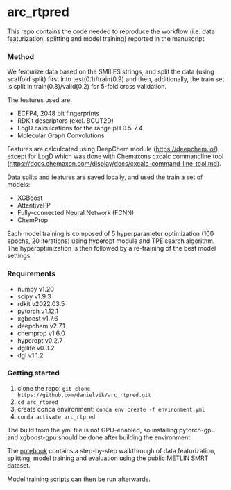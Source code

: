 # arc_rtpred

This repo contains the code needed to reproduce the workflow (i.e. data featurization, splitting and model training) reported in the manuscript


### Method
We featurize data based on the SMILES strings, and split the data (using scaffold split) first into test(0.1)/train(0.9) and then, additionally, the train set is split in train(0.8)/valid(0.2) for 5-fold cross validation.

The features used are:

- ECFP4, 2048 bit fingerprints
- RDKit descriptors (excl. BCUT2D)
- LogD calculcations for the range pH 0.5-7.4
- Molecular Graph Convolutions

Features are calculcated using DeepChem module (https://deepchem.io/), except for LogD which was done with Chemaxons cxcalc commandline tool (https://docs.chemaxon.com/display/docs/cxcalc-command-line-tool.md).

Data splits and features are saved locally, and used the train a set of models:

- XGBoost
- AttentiveFP
- Fully-connected Neural Network (FCNN)
- ChemProp

Each model training is composed of 5 hyperparameter optimization (100 epochs, 20 iterations) using hyperopt module and TPE search algorithm. The hyperoptimization is then followed by a re-training of the best model settings.

### Requirements

- numpy v1.20
- scipy v1.9.3
- rdkit v2022.03.5
- pytorch v1.12.1
- xgboost v1.7.6
- deepchem v2.7.1
- chemprop v1.6.0
- hyperopt v0.2.7
- dgllife v0.3.2
- dgl v1.1.2

### Getting started

1. clone the repo: ```git clone https://github.com/danielvik/arc_rtpred.git```
2. ```cd arc_rtpred```
3. create conda environment: ```conda env create -f environment.yml```
4. ```conda activate arc_rtpred```

The build from the yml file is not GPU-enabled, so installing pytorch-gpu and xgboost-gpu should be done after building the environment.


The [notebook](./notebooks_and_code/featurizing_and_splitting.ipynb) contains a step-by-step walkthrough of data featurization, splitting, model training and evaluation using the public METLIN SMRT dataset.

Model training [scripts](./notebooks_and_code/model_training/) can then be run afterwards.